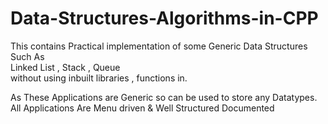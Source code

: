 # Data-Structures-Algorithms-in-CPP
This contains Practical implementation of some Generic Data Structures Such As   
Linked List ,  Stack ,  Queue   
without using inbuilt libraries , functions  in.

As These Applications are Generic so can be used to store any Datatypes. 
All Applications Are Menu driven &amp; Well Structured Documented
